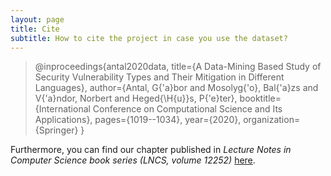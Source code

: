 ```yaml
---
layout: page
title: Cite
subtitle: How to cite the project in case you use the dataset?
---
```


> @inproceedings{antal2020data,
>  title={A Data-Mining Based Study of Security Vulnerability Types and Their Mitigation in Different Languages},
>  author={Antal, G{\'a}bor and Mosolyg{\'o}, Bal{\'a}zs and V{\'a}ndor, Norbert and Heged{\H{u}}s, P{\'e}ter},
>  booktitle={International Conference on Computational Science and Its Applications},
>  pages={1019--1034},
>  year={2020},
>  organization={Springer}
> }

Furthermore, you can find our chapter published in *Lecture Notes in Computer Science book series (LNCS, volume 12252)* [here](https://link.springer.com/chapter/10.1007/978-3-030-58811-3_72).